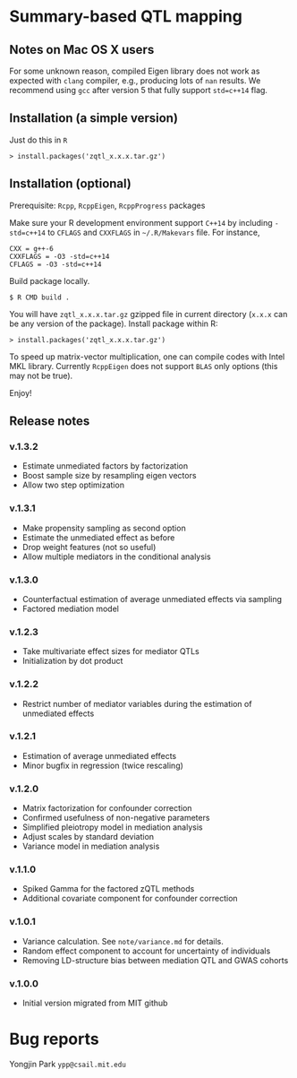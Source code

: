 # Summary-based QTL mapping

## Notes on Mac OS X users

For some unknown reason, compiled Eigen library does not work as
expected with `clang` compiler, e.g., producing lots of `nan` results.
We recommend using `gcc` after version 5 that fully support
`std=c++14` flag.

## Installation (a simple version)

Just do this in `R`
```
> install.packages('zqtl_x.x.x.tar.gz')
```

## Installation (optional)

Prerequisite: `Rcpp`, `RcppEigen`, `RcppProgress` packages

Make sure your R development environment support `C++14` by including
`-std=c++14` to `CFLAGS` and `CXXFLAGS` in `~/.R/Makevars` file.
For instance,
```
CXX = g++-6
CXXFLAGS = -O3 -std=c++14
CFLAGS = -O3 -std=c++14
```

Build package locally.
```
$ R CMD build .
```

You will have `zqtl_x.x.x.tar.gz` gzipped file in current directory
(`x.x.x` can be any version of the package).  Install package within
R:

```
> install.packages('zqtl_x.x.x.tar.gz')
```

To speed up matrix-vector multiplication, one can compile codes with
Intel MKL library.  Currently `RcppEigen` does not support `BLAS` only
options (this may not be true).

Enjoy!

## Release notes

### v.1.3.2

- Estimate unmediated factors by factorization
- Boost sample size by resampling eigen vectors
- Allow two step optimization

### v.1.3.1

- Make propensity sampling as second option
- Estimate the unmediated effect as before
- Drop weight features (not so useful)
- Allow multiple mediators in the conditional analysis

### v.1.3.0

- Counterfactual estimation of average unmediated effects via sampling
- Factored mediation model

### v.1.2.3

- Take multivariate effect sizes for mediator QTLs
- Initialization by dot product

### v.1.2.2

- Restrict number of mediator variables during the estimation of unmediated effects

### v.1.2.1

- Estimation of average unmediated effects
- Minor bugfix in regression (twice rescaling)

### v.1.2.0

- Matrix factorization for confounder correction
- Confirmed usefulness of non-negative parameters
- Simplified pleiotropy model in mediation analysis
- Adjust scales by standard deviation
- Variance model in mediation analysis

### v.1.1.0

- Spiked Gamma for the factored zQTL methods
- Additional covariate component for confounder correction

### v.1.0.1

- Variance calculation. See `note/variance.md` for details.
- Random effect component to account for uncertainty of individuals
- Removing LD-structure bias between mediation QTL and GWAS cohorts

### v.1.0.0

- Initial version migrated from MIT github

# Bug reports

Yongjin Park `ypp@csail.mit.edu`

